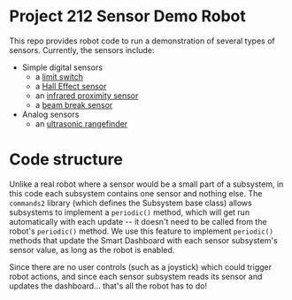 # Project 212 Sensor Demo Robot

This repo provides robot code to run a demonstration of several types of
sensors.  Currently, the sensors include:
* Simple digital sensors
  * a [limit switch](https://github.com/yvhs-project212/sensors/tree/main/Limit-Switches)
  * a [Hall Effect sensor](https://github.com/yvhs-project212/sensors/tree/main/Hall-Effect)
  * an [infrared proximity sensor](https://github.com/yvhs-project212/sensors/tree/main/IR-Proximity-Sensors)
  * a [beam break sensor](https://github.com/yvhs-project212/sensors/tree/main/Break-Beam)
* Analog sensors
  * an [ultrasonic rangefinder](https://github.com/yvhs-project212/sensors/tree/main/Ultrasonic)


# Code structure

Unlike a real robot where a sensor would be a small part of a subsystem, in
this code each subsystem contains one sensor and nothing else.  The `commands2`
library (which defines the Subsystem base class) allows subsystems to implement
a `periodic()` method, which will get run automatically with each update -- it
doesn't need to be called from the robot's `periodic()` method.  We use this
feature to implement `periodic()` methods that update the Smart Dashboard with
each sensor subsystem's sensor value, as long as the robot is enabled.

Since there are no user controls (such as a joystick) which could trigger
robot actions, and since each sensor subsystem reads its sensor and updates
the dashboard... that's all the robot has to do!

